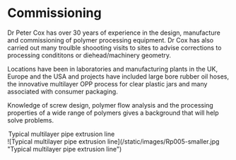 Commissioning
=============

Dr Peter Cox has over 30 years of experience in the design, manufacture and commissioning of polymer processing equipment.  Dr Cox has also carried out many troulble shoooting visits to sites to advise corrections to processing condititons or diehead/machinery geometry.

Locations have been in laboratories and manufacturing plants in the UK, Europe and the USA and projects have included large bore rubber oil hoses, the innovative multilayer OPP process for clear plastic jars and many associated with consumer packaging.

Knowledge of screw design, polymer flow analysis and the processing properties of a wide range of polymers gives a background that will help solve problems.

<legend>Typical multilayer pipe extrusion line</legend>
![Typical multilayer pipe extrusion line](/static/images/Rp005-smaller.jpg "Typical multilayer pipe extrusion line")